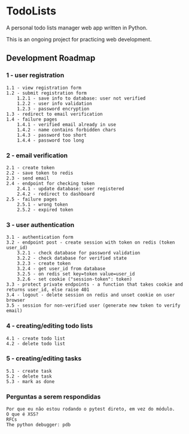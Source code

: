 # TodoLists  

A personal todo lists manager web app written in Python.
  
This is an ongoing project for practicing web development.

## Development Roadmap

### 1 - user registration  
	1.1 - view registration form
	1.2 - submit registration form
		1.2.1 - save info to database: user not verified
		1.2.2 - user info validation
		1.2.3 - password encryption
	1.3 - redirect to email verification
	1.4 - failure pages
		1.4.1 - verified email already in use
		1.4.2 - name contains forbidden chars
		1.4.3 - password too short
		1.4.4 - password too long
  
### 2 - email verification  
	2.1 - create token
	2.2 - save token to redis
	2.3 - send email  
	2.4 - endpoint for checking token  
		2.4.1 - update database: user registered  
		2.4.2 - redirect to dashboard  
	2.5 - failure pages
		2.5.1 - wrong token
		2.5.2 - expired token  
  
### 3 - user authentication  
	3.1 - authentication form  
	3.2 - endpoint post - create session with token on redis (token user_id)  
		3.2.1 - check database for password validation
		3.2.2 - check database for verified state
		3.2.3 - create token
		3.2.4 - get user_id from database
		3.2.5 - on redis set key=token value=user_id
		3.2.6 - set cookie ("session-token": token) 
	3.3 - protect private endpoints - a function that takes cookie and returns user_id, else raise 401
	3.4 - logout - delete session on redis and unset cookie on user browser
	3.5 - session for non-verified user (generate new token to verify email)
  
### 4 - creating/editing todo lists  
	4.1 - create todo list  
	4.2 - delete todo list  
  
### 5 - creating/editing tasks  
	5.1 - create task  
	5.2 - delete task  
	5.3 - mark as done 

### Perguntas a serem respondidas
	Por que eu não estou rodando o pytest direto, em vez do módulo.
	O que é XSS?
	RFCs
	The python debugger: pdb